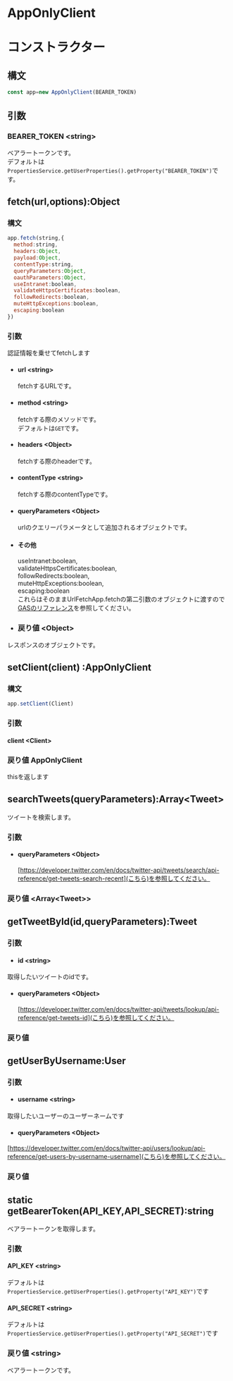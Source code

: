 # AppOnlyClient
# コンストラクター
## 構文
```js
const app=new AppOnlyClient(BEARER_TOKEN)
```
## 引数
### BEARER_TOKEN <string\>
ベアラートークンです。  
デフォルトは`PropertiesService.getUserProperties().getProperty("BEARER_TOKEN")`です。

## fetch(url,options):Object
### 構文
```js
app.fetch(string,{
  method:string,
  headers:Object,
  payload:Object,
  contentType:string,
  queryParameters:Object,
  oauthParameters:Object,
  useIntranet:boolean,
  validateHttpsCertificates:boolean,
  followRedirects:boolean,
  muteHttpExceptions:boolean,
  escaping:boolean
})
```
### 引数
認証情報を乗せてfetchします
- #### url <string\>
    fetchするURLです。
- #### method <string\>
    fetchする際のメソッドです。  
    デフォルトは`GET`です。  
- #### headers <Object\>
    fetchする際のheaderです。
- #### contentType <string\>
    fetchする際のcontentTypeです。  
- #### queryParameters <Object\>
    urlのクエリーパラメータとして追加されるオブジェクトです。
- #### その他 
    useIntranet:boolean,  
  validateHttpsCertificates:boolean,  
  followRedirects:boolean,  
  muteHttpExceptions:boolean,  
  escaping:boolean  
  これらはそのままUrlFetchApp.fetchの第二引数のオブジェクトに渡すので[GASのリファレンス](https://developers.google.com/apps-script/reference/url-fetch/url-fetch-app?hl=en#fetchurl,-params)を参照してください。

- ### 戻り値 <Object\>
レスポンスのオブジェクトです。

## setClient(client) :AppOnlyClient
### 構文
```js
app.setClient(Client)
```
### 引数
#### client <Client\>
### 戻り値 AppOnlyClient
thisを返します

## searchTweets(queryParameters):Array<Tweet\>
ツイートを検索します。
### 引数
- #### queryParameters <Object\>
   [https://developer.twitter.com/en/docs/twitter-api/tweets/search/api-reference/get-tweets-search-recent](こちら)を参照してください。

### 戻り値 <Array<Tweet\>\>

## getTweetById(id,queryParameters):Tweet
### 引数
- #### id <string\>
取得したいツイートのidです。
- #### queryParameters <Object\>
   [https://developer.twitter.com/en/docs/twitter-api/tweets/lookup/api-reference/get-tweets-id](こちら)を参照してください。

### 戻り値 <Tweet>

## getUserByUsername:User
### 引数
- #### username <string\>
取得したいユーザーのユーザーネームです
- #### queryParameters <Object\>
[https://developer.twitter.com/en/docs/twitter-api/users/lookup/api-reference/get-users-by-username-username](こちら)を参照してください。

### 戻り値 <User>

## static getBearerToken(API_KEY,API_SECRET):string
ベアラートークンを取得します。
### 引数 
#### API_KEY <string\>
デフォルトは`PropertiesService.getUserProperties().getProperty("API_KEY")`です
#### API_SECRET <string\>
デフォルトは`PropertiesService.getUserProperties().getProperty("API_SECRET")`です
### 戻り値 <string\>
ベアラートークンです。